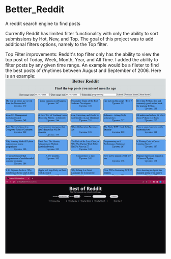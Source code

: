 # Better_Reddit
A reddit search engine to find posts 

Currently Reddit has limited filter functionality with only the ability to sort submissions by Hot, New, and Top. 
The goal of this project was to add additional filters options, namely to the Top filter. 

Top Filter improvements:
Reddit's top filter only has the ability to view the top post of Today, Week, Month, Year, and All Time. 
I added the ability to filter posts by any given time range. An example would be a fileter to find the best posts of r/nytimes between August and September of 2006. Here is an example:
![Alt Text](https://github.com/davidlee49/Better_Reddit/blob/main/V1%20Demo.gif)
![Alt Text](https://github.com/davidlee49/Better_Reddit/blob/main/V2%20Demo.gif)